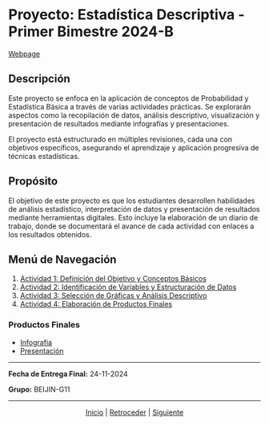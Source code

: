 # Proyecto: Estadística Descriptiva - Primer Bimestre 2024-B

[Webpage](https://afkerian.github.io/Beijin-g11/)

## Descripción
Este proyecto se enfoca en la aplicación de conceptos de Probabilidad y Estadística Básica a través de varias actividades prácticas. Se explorarán aspectos como la recopilación de datos, análisis descriptivo, visualización y presentación de resultados mediante infografías y presentaciones. 

El proyecto está estructurado en múltiples revisiones, cada una con objetivos específicos, asegurando el aprendizaje y aplicación progresiva de técnicas estadísticas.

## Propósito
El objetivo de este proyecto es que los estudiantes desarrollen habilidades de análisis estadístico, interpretación de datos y presentación de resultados mediante herramientas digitales. Esto incluye la elaboración de un diario de trabajo, donde se documentará el avance de cada actividad con enlaces a los resultados obtenidos.

## Menú de Navegación
1. [Actividad 1: Definición del Objetivo y Conceptos Básicos](actividad_1.md)
2. [Actividad 2: Identificación de Variables y Estructuración de Datos](actividad_2.md)
3. [Actividad 3: Selección de Gráficas y Análisis Descriptivo](actividad_3.md)
4. [Actividad 4: Elaboración de Productos Finales](actividad_4.md) 

### Productos Finales
- [Infografia](https://www.canva.com/design/DAGYBO04Wog/Xl2s_dOZ_gGqvZlcG7Qt5w/view?utm_content=DAGYBO04Wog&utm_campaign=designshare&utm_medium=link&utm_source=editor)
- [Presentación](Analisis-Estadistico-del-Clima-en-Beijing.pdf)

---

**Fecha de Entrega Final:** 24-11-2024

**Grupo:** BEIJIN-G11

---

<div align="center">
    <a href="README.md">Inicio</a> | 
    <a href="#">Retroceder</a> | 
    <a href="actividad_1.html">Siguiente</a>
</div>

